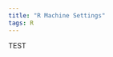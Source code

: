 ```yaml
---
title: "R Machine Settings"
tags: R
---
```


TEST


<!--
{% include_relative /_posts/html/R-machine-settings.html %}
-->
